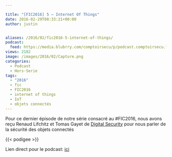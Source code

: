 ```yaml
---

title: "[FIC2016] 5 – Internet Of Things"
date: 2016-02-29T08:33:21+00:00
author: justin


aliases: /2016/02/fic2016-5-internet-of-things/
podcast:
  feed: https://media.blubrry.com/comptoirsecu/p/podcast.comptoirsecu.fr/CSEC.HS13.2016-01-26.FIC2016.Internet_Of_Things.mp3
views: 2182
image: /images/2016/02/Capture.png
categories:
  - Podcast
  - Hors-Serie
tags:
  - "2016"
  - fic
  - FIC2016
  - internet of things
  - IoT
  - objets connectés
---
```



Pour ce dernier épisode de notre série consacré au #FIC2016, nous avons reçu Renaud Lifchitz et Tomas Gayet de [Digital Security](https://www.digitalsecurity.fr/) pour nous parler de la sécurité des objets connectés


{{< podigee >}}







Lien direct pour le podcast: [ici](https://media.blubrry.com/comptoirsecu/p/podcast.comptoirsecu.fr/CSEC.HS13.2016-01-26.FIC2016.Internet_Of_Things.mp3)
